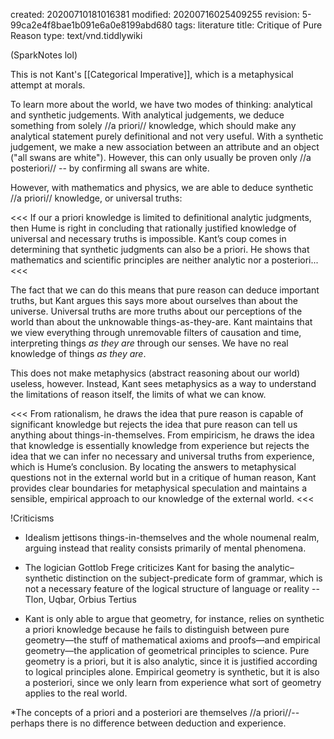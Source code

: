created: 20200710181016381
modified: 20200716025409255
revision: 5-99ca2e4f8bae1b091e6a0e8199abd680
tags: literature
title: Critique of Pure Reason
type: text/vnd.tiddlywiki

(SparkNotes lol)

This is not Kant's [[Categorical Imperative]], which is a metaphysical attempt at morals.

To learn more about the world, we have two modes of thinking: analytical and synthetic judgements. With analytical judgements, we deduce something from solely //a priori// knowledge, which should make any analytical statement purely definitional and not very useful. With a synthetic judgement, we make a new association between an attribute and an object ("all swans are white"). However, this can only usually be proven only //a posteriori// -- by confirming all swans are white.

However, with mathematics and physics, we are able to deduce synthetic //a priori// knowledge, or universal truths:

<<<
 If our a priori knowledge is limited to definitional analytic judgments, then Hume is right in concluding that rationally justified knowledge of universal and necessary truths is impossible. Kant’s coup comes in determining that synthetic judgments can also be a priori. He shows that mathematics and scientific principles are neither analytic nor a posteriori...
<<<

The fact that we can do this means that pure reason can deduce important truths, but Kant argues this says more about ourselves than about the universe. Universal truths are more truths about our perceptions of the world than about the unknowable things-as-they-are. Kant maintains that we view everything through unremovable filters of causation and time, interpreting things *as they are* through our senses. We have no real knowledge of things *as they are*. 

This does not make metaphysics (abstract reasoning about our world) useless, however. Instead, Kant sees metaphysics as a way to understand the limitations of reason itself, the limits of what we can know.

<<<
From rationalism, he draws the idea that pure reason is capable of significant knowledge but rejects the idea that pure reason can tell us anything about things-in-themselves. From empiricism, he draws the idea that knowledge is essentially knowledge from experience but rejects the idea that we can infer no necessary and universal truths from experience, which is Hume’s conclusion. 
By locating the answers to metaphysical questions not in the external world but in a critique of human reason, Kant provides clear boundaries for metaphysical speculation and maintains a sensible, empirical approach to our knowledge of the external world.
<<<

!Criticisms

* Idealism jettisons things-in-themselves and the whole noumenal realm, arguing instead that reality consists primarily of mental phenomena. 

* The logician Gottlob Frege criticizes Kant for basing the analytic–synthetic distinction on the subject-predicate form of grammar, which is not a necessary feature of the logical structure of language or reality -- Tlon, Uqbar, Orbius Tertius

* Kant is only able to argue that geometry, for instance, relies on synthetic a priori knowledge because he fails to distinguish between pure geometry—the stuff of mathematical axioms and proofs—and empirical geometry—the application of geometrical principles to science. Pure geometry is a priori, but it is also analytic, since it is justified according to logical principles alone. Empirical geometry is synthetic, but it is also a posteriori, since we only learn from experience what sort of geometry applies to the real world.

*The concepts of a priori and a posteriori are themselves //a priori//-- perhaps there is no difference between deduction and experience.

